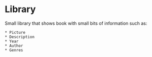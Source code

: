 # Library
Small library that shows book with small bits of information such as:

    * Picture
    * Description
    * Year
    * Author
    * Genres
